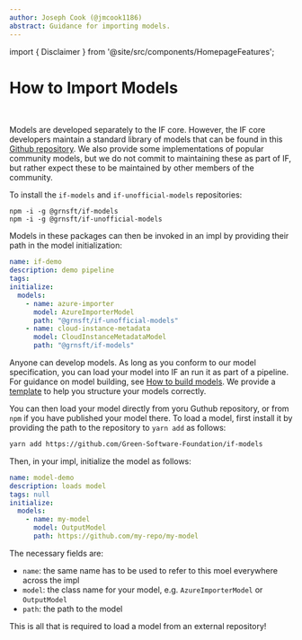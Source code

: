 ```yaml
---
author: Joseph Cook (@jmcook1186)
abstract: Guidance for importing models.
---
```


import { Disclaimer } from '@site/src/components/HomepageFeatures';

# How to Import Models

<Disclaimer />
<br />

Models are developed separately to the IF core. However, the IF core developers maintain a standard library of models that can be found in this [Github repository](https://github.com/Green-Software-Foundation/if-models). We also provide some implementations of popular community models, but we do not commit to maintaining these as part of IF, but rather expect these to be maintained by other members of the community.

To install the `if-models` and `if-unofficial-models` repositories:

```
npm -i -g @grnsft/if-models
npm -i -g @grnsft/if-unofficial-models
```

Models in these packages can then be invoked in an impl by providing their path in the model initialization:

```yaml
name: if-demo
description: demo pipeline
tags:
initialize:
  models:
    - name: azure-importer
      model: AzureImporterModel
      path: "@grnsft/if-unofficial-models"
    - name: cloud-instance-metadata
      model: CloudInstanceMetadataModel
      path: "@grnsft/if-models"
```


Anyone can develop models. As long as you conform to our model specification, you can load your model into IF an run it as part of a pipeline. For guidance on model building, see [How to build models](./how-to-build-models.md). We provide a [template](https://github.com/Green-Software-Foundation/if-model-template) to help you structure your models correctly.

You can then load your model directly from yoru Guthub repository, or from `npm` if you have published your model there. To load a model, first install it by providing the path to the repository to `yarn add` as follows:

```sh
yarn add https://github.com/Green-Software-Foundation/if-models
```

Then, in your impl, initialize the model as follows:


```yaml
name: model-demo
description: loads model
tags: null
initialize:
  models:
    - name: my-model
      model: OutputModel
      path: https://github.com/my-repo/my-model
```

The necessary fields are:

- `name`: the same name has to be used to refer to this moel everywhere across the impl
- `model`: the class name for your model, e.g. `AzureImporterModel` or `OutputModel`
- `path`: the path to the model

This is all that is required to load a model from an external repository!